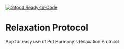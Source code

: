 [![Gitpod Ready-to-Code](https://img.shields.io/badge/Gitpod-Ready--to--Code-blue?logo=gitpod)](https://gitpod.io/#https://github.com/chancesm/relaxation-protocol) 

# Relaxation Protocol

App for easy use of Pet Harmony's Relaxation Protocol

